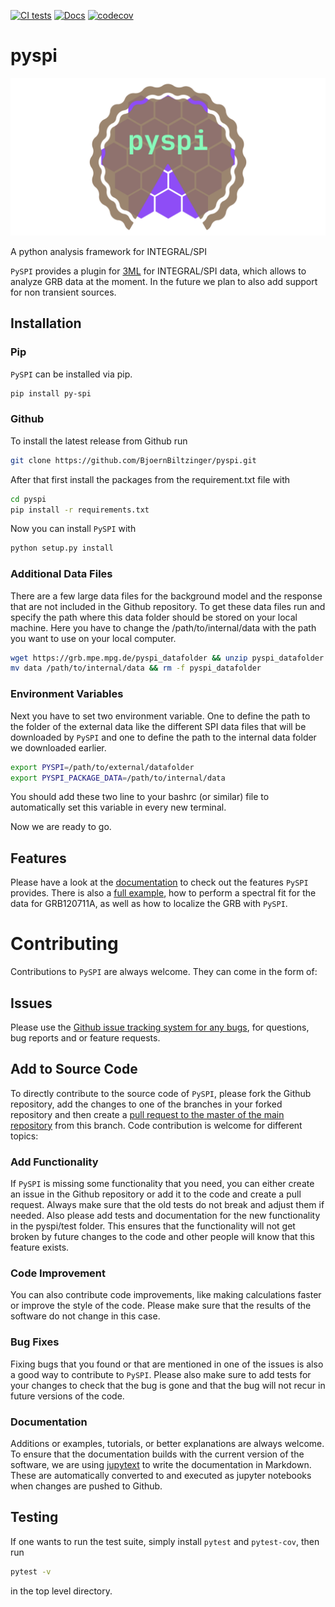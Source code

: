 [![CI tests](https://github.com/BjoernBiltzinger/pyspi/actions/workflows/publish_pypi.yml/badge.svg)](https://github.com/BjoernBiltzinger/pyspi/actions/workflows/publish_pypi.yml)
[![Docs](https://github.com/BjoernBiltzinger/pyspi/actions/workflows/docs.yml/badge.svg)](https://pyspi.readthedocs.io/en/latest/)
[![codecov](https://codecov.io/gh/BjoernBiltzinger/pyspi/branch/master/graph/badge.svg)](https://codecov.io/gh/BjoernBiltzinger/pyspi)
# pyspi
![alt text](https://raw.githubusercontent.com/BjoernBiltzinger/pyspi/master/docs/media/pypsi_logo2.png)

A python analysis framework for INTEGRAL/SPI

```PySPI``` provides a plugin for [3ML](https://threeml.readthedocs.io/en/stable/) for INTEGRAL/SPI data, which allows to analyze GRB data at the moment. In the future we plan to also add support for non transient sources.

## Installation

### Pip
```PySPI``` can be installed via pip.
```bash
pip install py-spi
```

### Github

To install the latest release from Github run
```bash
git clone https://github.com/BjoernBiltzinger/pyspi.git
```
After that first install the packages from the requirement.txt file with
```bash
cd pyspi
pip install -r requirements.txt
```
Now you can install ```PySPI``` with
```bash
python setup.py install
```

### Additional Data Files

There are a few large data files for the background model and the response that are not included in the Github repository. To get these data files run and specify the path where this data folder should be stored on your local machine. Here you have to change the /path/to/internal/data with the path you want to use on your local computer.
```bash
wget https://grb.mpe.mpg.de/pyspi_datafolder && unzip pyspi_datafolder
mv data /path/to/internal/data && rm -f pyspi_datafolder
```

### Environment Variables

Next you have to set two environment variable. One to define the path to the folder of the external data like the different SPI data files that will be downloaded by ```PySPI``` and one to define the path to the internal data folder we downloaded earlier.
```bash
export PYSPI=/path/to/external/datafolder
export PYSPI_PACKAGE_DATA=/path/to/internal/data
```

You should add these two line to your bashrc (or similar) file to automatically set this variable in every new terminal.

Now we are ready to go.

## Features

Please have a look at the [documentation](https://pyspi.readthedocs.io/en/latest/) to check out the features ```PySPI``` provides. There is also a [full example](https://pyspi.readthedocs.io/en/latest/notebooks/grb_analysis/), how to perform a spectral fit for the data for GRB120711A, as well as how to localize the GRB with ```PySPI```.

# Contributing 

Contributions to ```PySPI``` are always welcome. They can come in the form of:

## Issues

Please use the [Github issue tracking system for any bugs](https://github.com/BjoernBiltzinger/pyspi/issues), for questions, bug reports and or feature requests.

## Add to Source Code

To directly contribute to the source code of ```PySPI```, please fork the Github repository, add the changes to one of the branches in your forked repository and then create a [pull request to the master of the main repository](https://github.com/BjoernBiltzinger/pyspi/pulls) from this branch. Code contribution is welcome for different topics:

### Add Functionality

If ```PySPI``` is missing some functionality that you need, you can either create an issue in the Github repository or add it to the code and create a pull request. Always make sure that the old tests do not break and adjust them if needed. Also please add tests and documentation for the new functionality in the pyspi/test folder. This ensures that the functionality will not get broken by future changes to the code and other people will know that this feature exists.

### Code Improvement

You can also contribute code improvements, like making calculations faster or improve the style of the code. Please make sure that the results of the software do not change in this case.

### Bug Fixes

Fixing bugs that you found or that are mentioned in one of the issues is also a good way to contribute to ```PySPI```. Please also make sure to add tests for your changes to check that the bug is gone and that the bug will not recur in future versions of the code.

### Documentation

Additions or examples, tutorials, or better explanations are always welcome. To ensure that the documentation builds with the current version of the software, we are using [jupytext](https://jupytext.readthedocs.io/en/latest/) to write the documentation in Markdown. These are automatically converted to and executed as jupyter notebooks when changes are pushed to Github. 

## Testing

If one wants to run the test suite, simply install `pytest` and `pytest-cov`, then run

```bash
pytest -v

```

in the top level directory. 


